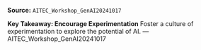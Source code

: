 **Source:** `AITEC_Workshop_GenAI20241017`

**Key Takeaway: Encourage Experimentation**
Foster a culture of experimentation to explore the potential of AI. — AITEC_Workshop_GenAI20241017
